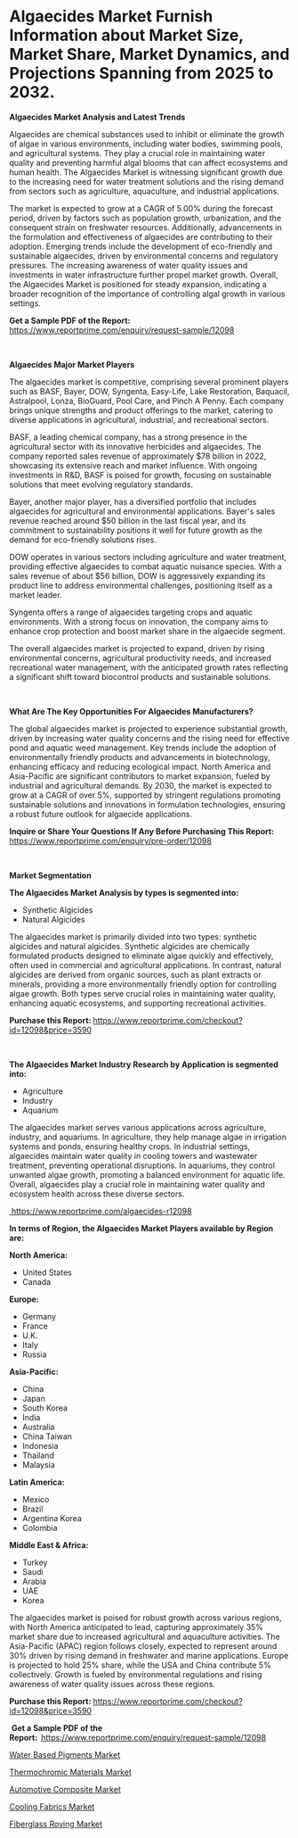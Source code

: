 <p><h1>Algaecides Market Furnish Information about Market Size, Market Share, Market Dynamics, and Projections Spanning from 2025 to 2032.</h1></p><p><strong>Algaecides Market Analysis and Latest Trends</strong></p>
<p><p>Algaecides are chemical substances used to inhibit or eliminate the growth of algae in various environments, including water bodies, swimming pools, and agricultural systems. They play a crucial role in maintaining water quality and preventing harmful algal blooms that can affect ecosystems and human health. The Algaecides Market is witnessing significant growth due to the increasing need for water treatment solutions and the rising demand from sectors such as agriculture, aquaculture, and industrial applications.</p><p>The market is expected to grow at a CAGR of 5.00% during the forecast period, driven by factors such as population growth, urbanization, and the consequent strain on freshwater resources. Additionally, advancements in the formulation and effectiveness of algaecides are contributing to their adoption. Emerging trends include the development of eco-friendly and sustainable algaecides, driven by environmental concerns and regulatory pressures. The increasing awareness of water quality issues and investments in water infrastructure further propel market growth. Overall, the Algaecides Market is positioned for steady expansion, indicating a broader recognition of the importance of controlling algal growth in various settings.</p></p>
<p><strong>Get a Sample PDF of the Report:&nbsp;</strong> <a href="https://www.reportprime.com/enquiry/request-sample/12098?utm_campaign=16&utm_medium=2&utm_source=Github&utm_content=ia&utm_term=17032025&utm_id=algaecides">https://www.reportprime.com/enquiry/request-sample/12098</a></p>
<p>&nbsp;</p>
<p><strong>Algaecides Major Market Players</strong></p>
<p><p>The algaecides market is competitive, comprising several prominent players such as BASF, Bayer, DOW, Syngenta, Easy-Life, Lake Restoration, Baquacil, Astralpool, Lonza, BioGuard, Pool Care, and Pinch A Penny. Each company brings unique strengths and product offerings to the market, catering to diverse applications in agricultural, industrial, and recreational sectors.</p><p>BASF, a leading chemical company, has a strong presence in the agricultural sector with its innovative herbicides and algaecides. The company reported sales revenue of approximately $78 billion in 2022, showcasing its extensive reach and market influence. With ongoing investments in R&D, BASF is poised for growth, focusing on sustainable solutions that meet evolving regulatory standards.</p><p>Bayer, another major player, has a diversified portfolio that includes algaecides for agricultural and environmental applications. Bayer's sales revenue reached around $50 billion in the last fiscal year, and its commitment to sustainability positions it well for future growth as the demand for eco-friendly solutions rises.</p><p>DOW operates in various sectors including agriculture and water treatment, providing effective algaecides to combat aquatic nuisance species. With a sales revenue of about $56 billion, DOW is aggressively expanding its product line to address environmental challenges, positioning itself as a market leader.</p><p>Syngenta offers a range of algaecides targeting crops and aquatic environments. With a strong focus on innovation, the company aims to enhance crop protection and boost market share in the algaecide segment.</p><p>The overall algaecides market is projected to expand, driven by rising environmental concerns, agricultural productivity needs, and increased recreational water management, with the anticipated growth rates reflecting a significant shift toward biocontrol products and sustainable solutions.</p></p>
<p>&nbsp;</p>
<p><strong>What Are The Key Opportunities For Algaecides Manufacturers?</strong></p>
<p><p>The global algaecides market is projected to experience substantial growth, driven by increasing water quality concerns and the rising need for effective pond and aquatic weed management. Key trends include the adoption of environmentally friendly products and advancements in biotechnology, enhancing efficacy and reducing ecological impact. North America and Asia-Pacific are significant contributors to market expansion, fueled by industrial and agricultural demands. By 2030, the market is expected to grow at a CAGR of over 5%, supported by stringent regulations promoting sustainable solutions and innovations in formulation technologies, ensuring a robust future outlook for algaecide applications.</p></p>
<p><strong>Inquire or Share Your Questions If Any Before Purchasing This Report:</strong> <a href="https://www.reportprime.com/enquiry/pre-order/12098?utm_campaign=16&utm_medium=2&utm_source=Github&utm_content=ia&utm_term=17032025&utm_id=algaecides">https://www.reportprime.com/enquiry/pre-order/12098</a></p>
<p>&nbsp;</p>
<p><strong>Market Segmentation</strong></p>
<p><strong>The Algaecides Market Analysis by types is segmented into:</strong></p>
<p><ul><li>Synthetic Algicides</li><li>Natural Algicides</li></ul></p>
<p><p>The algaecides market is primarily divided into two types: synthetic algicides and natural algicides. Synthetic algicides are chemically formulated products designed to eliminate algae quickly and effectively, often used in commercial and agricultural applications. In contrast, natural algicides are derived from organic sources, such as plant extracts or minerals, providing a more environmentally friendly option for controlling algae growth. Both types serve crucial roles in maintaining water quality, enhancing aquatic ecosystems, and supporting recreational activities.</p></p>
<p><strong>Purchase this Report:&nbsp;</strong><a href="https://www.reportprime.com/checkout?id=12098&price=3590&utm_campaign=16&utm_medium=2&utm_source=Github&utm_content=ia&utm_term=17032025&utm_id=algaecides">https://www.reportprime.com/checkout?id=12098&price=3590</a></p>
<p>&nbsp;</p>
<p><strong>The Algaecides Market Industry Research by Application is segmented into:</strong></p>
<p><ul><li>Agriculture</li><li>Industry</li><li>Aquarium</li></ul></p>
<p><p>The algaecides market serves various applications across agriculture, industry, and aquariums. In agriculture, they help manage algae in irrigation systems and ponds, ensuring healthy crops. In industrial settings, algaecides maintain water quality in cooling towers and wastewater treatment, preventing operational disruptions. In aquariums, they control unwanted algae growth, promoting a balanced environment for aquatic life. Overall, algaecides play a crucial role in maintaining water quality and ecosystem health across these diverse sectors.</p></p>
<p><a href="https://www.reportprime.com/algaecides-r12098?utm_campaign=16&utm_medium=2&utm_source=Github&utm_content=ia&utm_term=17032025&utm_id=algaecides">&nbsp;https://www.reportprime.com/algaecides-r12098</a></p>
<p><strong>In terms of Region, the Algaecides Market Players available by Region are:</strong></p>
<p>
    <p> <strong> North America: </strong>
        <ul>
            <li>United States</li>
            <li>Canada</li>
        </ul>
        </p> 
    <p> <strong> Europe: </strong>
        <ul>
            <li>Germany</li>
            <li>France</li>
            <li>U.K.</li>
            <li>Italy</li>
            <li>Russia</li>
        </ul>
        </p> 
    <p> <strong> Asia-Pacific: </strong>
        <ul>
            <li>China</li>
            <li>Japan</li>
            <li>South Korea</li>
            <li>India</li>
            <li>Australia</li>
            <li>China Taiwan</li>
            <li>Indonesia</li>
            <li>Thailand</li>
            <li>Malaysia</li>
        </ul>
        </p> 
    <p> <strong> Latin America: </strong>
        <ul>
            <li>Mexico</li>
            <li>Brazil</li>
            <li>Argentina Korea</li>
            <li>Colombia</li>
        </ul>
        </p> 
    <p> <strong> Middle East & Africa: </strong>
        <ul>
            <li>Turkey</li>
            <li>Saudi</li>
            <li>Arabia</li>
            <li>UAE</li>
            <li>Korea</li>
        </ul>
    </p>
    </p>
<p><p>The algaecides market is poised for robust growth across various regions, with North America anticipated to lead, capturing approximately 35% market share due to increased agricultural and aquaculture activities. The Asia-Pacific (APAC) region follows closely, expected to represent around 30% driven by rising demand in freshwater and marine applications. Europe is projected to hold 25% share, while the USA and China contribute 5% collectively. Growth is fueled by environmental regulations and rising awareness of water quality issues across these regions.</p></p>
<p><strong>Purchase this Report: </strong><a href="https://www.reportprime.com/checkout?id=12098&price=3590&utm_campaign=16&utm_medium=2&utm_source=Github&utm_content=ia&utm_term=17032025&utm_id=algaecides">https://www.reportprime.com/checkout?id=12098&price=3590</a></p>
<p>&nbsp;<strong>Get a Sample PDF of the Report:&nbsp;&nbsp;</strong><a href="https://www.reportprime.com/enquiry/request-sample/12098?utm_campaign=16&utm_medium=2&utm_source=Github&utm_content=ia&utm_term=17032025&utm_id=algaecides">https://www.reportprime.com/enquiry/request-sample/12098</a></p>
<p><strong></strong></p>
<p><p><a href="https://github.com/jenevycachat/Market-Research-Report-List-1/blob/main/water-based-pigments-market.md?utm_campaign=16&utm_medium=2&utm_source=Github&utm_content=ia&utm_term=17032025&utm_id=algaecides">Water Based Pigments Market</a></p><p><a href="https://github.com/thanenegenqa/Market-Research-Report-List-1/blob/main/thermochromic-materials-market.md?utm_campaign=16&utm_medium=2&utm_source=Github&utm_content=ia&utm_term=17032025&utm_id=algaecides">Thermochromic Materials Market</a></p><p><a href="https://github.com/mehakmiamid1/Market-Research-Report-List-1/blob/main/automotive-composite-market.md?utm_campaign=16&utm_medium=2&utm_source=Github&utm_content=ia&utm_term=17032025&utm_id=algaecides">Automotive Composite Market</a></p><p><a href="https://github.com/cachaskluwe/Market-Research-Report-List-1/blob/main/cooling-fabrics-market.md?utm_campaign=16&utm_medium=2&utm_source=Github&utm_content=ia&utm_term=17032025&utm_id=algaecides">Cooling Fabrics Market</a></p><p><a href="https://github.com/cobinaydin13/Market-Research-Report-List-1/blob/main/fiberglass-roving-market.md?utm_campaign=16&utm_medium=2&utm_source=Github&utm_content=ia&utm_term=17032025&utm_id=algaecides">Fiberglass Roving Market</a></p></p>